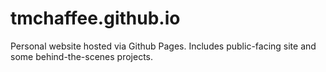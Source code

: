 # tmchaffee.github.io
Personal website hosted via Github Pages. Includes public-facing site and some behind-the-scenes projects.
